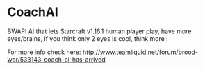 # CoachAI

BWAPI AI that lets Starcraft v1.16.1 human player play, have more eyes/brains, if you think only 2 eyes is cool, think more ! 

For more info check here:
http://www.teamliquid.net/forum/brood-war/533143-coach-ai-has-arrived

